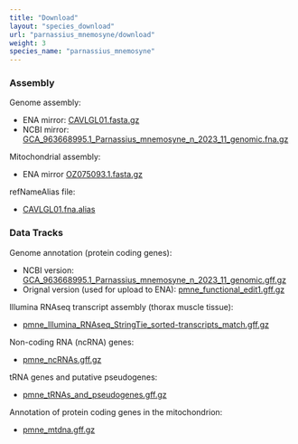 ```yaml
---
title: "Download"
layout: "species_download"
url: "parnassius_mnemosyne/download"
weight: 3
species_name: "parnassius_mnemosyne"
---
```


### Assembly

Genome assembly:

- ENA mirror: [CAVLGL01.fasta.gz](https://ftp.ebi.ac.uk/pub/databases/ena/wgs/public/cav/CAVLGL01.fasta.gz)
- NCBI mirror: [GCA_963668995.1_Parnassius_mnemosyne_n_2023_11_genomic.fna.gz](https://ftp.ncbi.nlm.nih.gov/genomes/all/GCA/963/668/995/GCA_963668995.1_Parnassius_mnemosyne_n_2023_11/GCA_963668995.1_Parnassius_mnemosyne_n_2023_11_genomic.fna.gz)

Mitochondrial assembly:

- ENA mirror [OZ075093.1.fasta.gz](https://www.ebi.ac.uk/ena/browser/api/fasta/OZ075093.1?download=true&gzip=true)

refNameAlias file:

- [CAVLGL01.fna.alias](https://raw.githubusercontent.com/ScilifelabDataCentre/swedgene/main/scripts/data_stewardship/alias_files_temp_storage/CAVLGL01.fna.alias)

### Data Tracks

Genome annotation (protein coding genes):

- NCBI version: [GCA_963668995.1_Parnassius_mnemosyne_n_2023_11_genomic.gff.gz](https://ftp.ncbi.nlm.nih.gov/genomes/all/GCA/963/668/995/GCA_963668995.1_Parnassius_mnemosyne_n_2023_11/GCA_963668995.1_Parnassius_mnemosyne_n_2023_11_genomic.gff.gz)
- Orignal version (used for upload to ENA): [pmne_functional_edit1.gff.gz](https://figshare.scilifelab.se/ndownloader/files/47209624)

Illumina RNAseq transcript assembly (thorax muscle tissue):

- [pmne_Illumina_RNAseq_StringTie_sorted-transcripts_match.gff.gz](https://figshare.scilifelab.se/ndownloader/files/47209648)

Non-coding RNA (ncRNA) genes:

- [pmne_ncRNAs.gff.gz](https://figshare.scilifelab.se/ndownloader/files/47209660)

tRNA genes and putative pseudogenes:

- [pmne_tRNAs_and_pseudogenes.gff.gz](https://figshare.scilifelab.se/ndownloader/files/47209663)

Annotation of protein coding genes in the mitochondrion:

- [pmne_mtdna.gff.gz](https://figshare.scilifelab.se/ndownloader/files/47209654)
